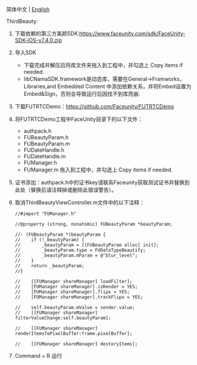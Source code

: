 简体中文 | [English](README.md)

ThirdBeauty:

1. 下载依赖的第三方美颜SDK:https://www.faceunity.com/sdk/FaceUnity-SDK-iOS-v7.4.0.zip
2. 导入SDK
    - 下载完成并解压后将库文件夹拖入到工程中，并勾选上 Copy items if needed.
    - libCNamaSDK.framework是动态库，需要在General->Framworks，Libraries,and Embedded Content
      中添加依赖关系，并将Embed设置为Embed&Sign，否则会导致运行后因找不到库而崩.
3. 下载FUTRTCDemo：https://github.com/Faceunity/FUTRTCDemo
4. 将FUTRTCDemo工程中FaceUnity目录下的以下文件：
    - authpack.h
    - FUBeautyParam.h
    - FUBeautyParam.m
    - FUDateHandle.h
    - FUDateHandle.m
    - FUManager.h
    - FUManager.m
    拖入到工程中，并勾选上 Copy items if needed.
5. 证书添加：authpack.h中的证书key请联系Faceunity获取测试证书并替换到此处（替换后请注释掉或删除此错误警告）。
6. 取消ThirdBeautyViewController.m文件中的以下注释：

    ```
    //#import "FUManager.h"
    ```

    ```
    //@property (strong, nonatomic) FUBeautyParam *beautyParam;
    ```

    ```
    //- (FUBeautyParam *)beautyParam {
    //    if (!_beautyParam) {
    //        _beautyParam = [[FUBeautyParam alloc] init];
    //        _beautyParam.type = FUDataTypeBeautify;
    //        _beautyParam.mParam = @"blur_level";
    //    }
    //    return _beautyParam;
    //}
    ```

    ```
    //    [[FUManager shareManager] loadFilter];
    //    [FUManager shareManager].isRender = YES;
    //    [FUManager shareManager].flipx = YES;
    //    [FUManager shareManager].trackFlipx = YES;
    ```

    ```
    //    self.beautyParam.mValue = sender.value;
    //    [[FUManager shareManager] filterValueChange:self.beautyParam];
    ```

    ```
    //    [[FUManager shareManager] renderItemsToPixelBuffer:frame.pixelBuffer];
    ```

    ```
    //    [[FUManager shareManager] destoryItems];
    ```
7. Command + R 运行


